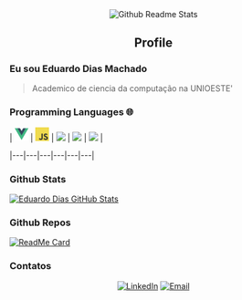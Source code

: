 <p align="center">
 <img width="100px" src="https://res.cloudinary.com/anuraghazra/image/upload/v1594908242/logo_ccswme.svg" align="center" alt="Github Readme Stats" />
 <h2 align="center">Profile</h2>
</p>

### Eu sou Eduardo Dias Machado
> Academico de ciencia da computação na UNIOESTE'
<div
 <p>
</p>
</div>

### Programming Languages 🌐

| [<img src="https://raw.githubusercontent.com/github/explore/80688e429a7d4ef2fca1e82350fe8e3517d3494d/topics/vue/vue.png" alt="Vue" width="24">](https://vuejs.org/) |  [<img src="https://raw.githubusercontent.com/github/explore/80688e429a7d4ef2fca1e82350fe8e3517d3494d/topics/javascript/javascript.png" alt="jQuery" width="24">](https://jquery.com/) |
<img src="https://cdn.jsdelivr.net/gh/devicons/devicon@latest/icons/cplusplus/cplusplus-original.svg" /> | <img src="https://cdn.jsdelivr.net/gh/devicons/devicon@latest/icons/django/django-plain-wordmark.svg" />
| <img src="https://cdn.jsdelivr.net/gh/devicons/devicon@latest/icons/python/python-original.svg" /> |


|---|---|---|---|---|---|

### Github Stats

[![Eduardo Dias GitHub Stats](https://github-readme-stats.vercel.app/api?username=diasmachado&show_icons=true&count_private=true)](https://github.com/diasmachado)

### Github Repos

[![ReadMe Card](https://github-readme-stats.vercel.app/api/pin/?username=diasmachado&repo=Truck-Connect&show_owner=true)](https://github.com/diasmachado/Truck-Connect)

<h3> Contatos </h3>

<p align="center">
<a href="www.linkedin.com/in/eduardo-dias-machado-034b4b30a" target="_blank"><img alt="LinkedIn" src="https://img.shields.io/badge/LinkedIn-Eduardo Dias Machado-blue?style=flat&logo=linkedin"></a>
<a href="mailto:eduardodiasmachado7979@gmail.com"><img alt="Email" src="https://img.shields.io/badge/Email-eduardodiasmachado7979@gmail.com-blue?style=flat&logo=gmail"></a>
</p>

